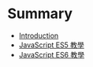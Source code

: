 # Summary

* [Introduction](README.md)
* [JavaScript ES5 教學](third.md)
* [JavaScript ES6 教學](測試中文.md)

